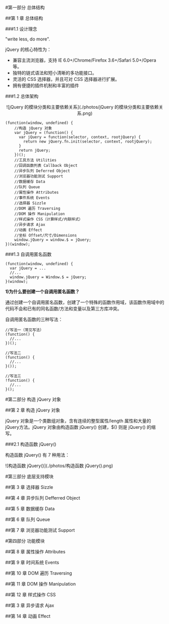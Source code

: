 #第一部分  总体结构

##第 1 章  总体结构

###1.1  设计理念

"write less, do more".

jQuery 的核心特性为：  

* 兼容主流浏览器，支持 IE 6.0+/Chrome/Firefox 3.6+/Safari 5.0+/Opera 等。
* 独特的链式语法和短小清晰的多功能接口。
* 灵活的 CSS 选择器，并且可对 CSS 选择器进行扩展。
* 拥有便捷的插件机制和丰富的插件

###1.2  总体架构

<center>![jQuery 的模块分类和主要依赖关系](./photos/jQuery 的模块分类和主要依赖关系.png)</center>

```
(function(window, undefined) {
    //构造 jQuery 对象
    var jQuery = (function() {
      var jQuery = function(selector, context, rootjQuery) {
        return new jQuery.fn.init(selector, context, rootjQuery);
      }
      return jQuery;
    })();
    //工具方法 Utilities
    //回调函数列表 Callback Object
    //异步队列 Deferred Object
    //浏览器功能测试 Support
    //数据缓存 Data
    //队列 Queue
    //属性操作 Attributes
    //事件系统 Events
    //选择器 Sizzle
    //DOM 遍历 Traversing
    //DOM 操作 Manipulation
    //样式操作 CSS（计算样式/内联样式）
    //异步请求 Ajax
    //动画 Effect
    //坐标 Offset/尺寸/Dimensions
    window.jQuery = window.$ = jQuery;
})(window);
```

###1.3  自调用匿名函数

```
(function(window, undefined) {
  var jQuery = ...
  //...
  window.jQuery = Window.$ = jQuery;
}(window);
```

**1)为什么要创建一个自调用匿名函数？**  

通过创建一个自调用匿名函数，创建了一个特殊的函数作用域，该函数作用域中的代码不会和已有的同名函数/方法和变量以及第三方库冲突。  

自调用匿名函数的三种写法：

```
//写法一（常见写法）
(function() {
  //...
})();

//写法二
(function() {
  //...
}());

//写法三
!function() {
  //...
}();
```


#第二部分  构造 jQuery 对象

##第 2 章  构造 jQuery 对象

jQuery 对象是一个类数组对象，含有连续的整型属性/length 属性和大量的 jQuery方法。jQuery 对象由构造函数 jQuery() 创建，$() 则是 jQuery() 的缩写。

###2.1  构造函数 jQuery()

构造函数 jQuery() 有 7 种用法：  
        
![构造函数 jQuery()](./photos/构造函数 jQuery().png)


#第三部分  底层支持模块

##第 3 章  选择器 Sizzle


##第 4 章  异步队列 Defferred Object


##第 5 章  数据缓存 Data


##第 6 章  队列 Queue


##第 7 章  浏览器功能测试 Support


#第四部分  功能模块

##第 8 章  属性操作 Attributes


##第 9 章  时间系统 Events


##第 10 章  DOM 遍历 Traversing


##第 11 章  DOM 操作 Manipulation


##第 12 章  样式操作 CSS


##第 3 章  异步请求 Ajax


##第 14 章  动画 Effect
